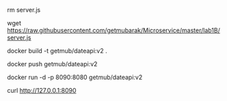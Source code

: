 rm server.js

wget https://raw.githubusercontent.com/getmubarak/Microservice/master/lab1B/server.js

docker build -t getmub/dateapi:v2 .

docker push getmub/dateapi:v2

docker run -d -p 8090:8080 getmub/dateapi:v2

curl http://127.0.0.1:8090
